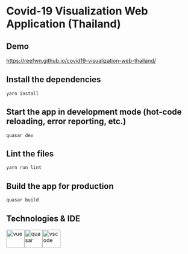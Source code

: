 # Covid-19 Visualization Web Application (Thailand)

## Demo

https://reefwn.github.io/covid19-visualization-web-thailand/

## Install the dependencies

```
yarn install
```

## Start the app in development mode (hot-code reloading, error reporting, etc.)

```
quasar dev
```

## Lint the files

```
yarn run lint
```

## Build the app for production

```
quasar build
```

## Technologies & IDE

<div>
    <img style="float: left" src="https://upload.wikimedia.org/wikipedia/commons/thumb/9/95/Vue.js_Logo_2.svg/220px-Vue.js_Logo_2.svg.png" height="48" alt="vue">
    <img style="float: left" src="https://cdn.quasar.dev/logo/svg/quasar-logo.svg" height="48" alt="quasar"> &nbsp;
    <img style="float: left" src="https://code.visualstudio.com/assets/updates/1_35/logo-stable.png" height="48" alt="vscode">
</div>
